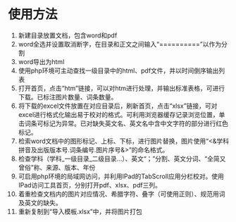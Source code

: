 # 使用方法

1. 新建目录放置文档，包含word和pdf
2. word全选并设置取消断字，在目录和正文之间输入“==========”以作为分割
3. word导出为html
4. 使用php环境可主动查找一级目录中的html、pdf文件，并以时间倒序输出列表
5. 打开首页，点击“htm”链接，可以对htm进行处理，并输出标准表格，可进行下载。已标注图片数量、词条数量。
6. 将下载的excel文件放置在对应目录后，刷新首页，点击“xlsx”链接，可对excel进行格式化输出易于校对的格式。可利用浏览器缓存记录浏览位置，单击词条可标记为异常。已对缺失英文名、英文名中含中文字符的部分进行红色标记。
7. 检索word文档中的图形标记、上标、下标，进行图片替换，图片使用“<&学科拼音及出版版本号.词条编号.图片序号&>”的命名格式。
8. 检查学科（学科_一级目录_二级目录...）、英文“；”分割、英文分词、“全简又曾俗”称、来源、版本、年份
8. 可启用php环境的局域网访问，并利用IPad的TabScroll应用分栏校对。使用IPad访问工具首页，分别打开pdf、xlsx、pdf三列。
9. 着重检查文档内的图片对应情况、希腊字符、叠字（可使用正则）、规范用词及英文的缺失。
10. 重新复制到“导入模板.xlsx”中，并将图片打包